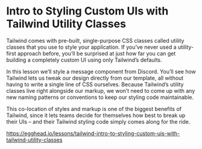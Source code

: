 # Intro to Styling Custom UIs with Tailwind Utility Classes

Tailwind comes with pre-built, single-purpose CSS classes called utility classes that you use to style your application. If you’ve never used a utility-first approach before, you’ll be surprised at just how far you can get building a completely custom UI using only Tailwind’s defaults.

In this lesson we’ll style a message component from Discord. You’ll see how Tailwind lets us tweak our design directly from our template, all without having to write a single line of CSS ourselves. Because Tailwind’s utility classes live right alongside our markup, we won’t need to come up with any new naming patterns or conventions to keep our styling code maintainable.

This co-location of styles and markup is one of the biggest benefits of Tailwind, since it lets teams decide for themselves how best to break up their UIs – and their Tailwind styling code simply comes along for the ride.

https://egghead.io/lessons/tailwind-intro-to-styling-custom-uis-with-tailwind-utility-classes
